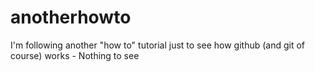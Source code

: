 # anotherhowto
I'm following another "how to" tutorial just to see how github (and git of course) works - Nothing to see
